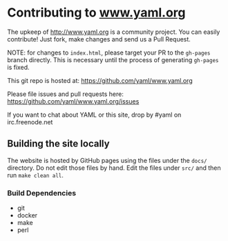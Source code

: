 Contributing to www.yaml.org
============================

The upkeep of http://www.yaml.org is a community project. You can easily
contribute! Just fork, make changes and send us a Pull Request.

NOTE: for changes to `index.html`, please target your PR to the `gh-pages`
branch directly. This is necessary until the process of generating
`gh-pages` is fixed.

This git repo is hosted at: https://github.com/yaml/www.yaml.org

Please file issues and pull requests here:
https://github.com/yaml/www.yaml.org/issues

If you want to chat about YAML or this site, drop by #yaml on irc.freenode.net

## Building the site locally

The website is hosted by GitHub pages using the files under the `docs/`
directory. Do not edit those files by hand. Edit the files under `src/` and
then run `make clean all`.

### Build Dependencies

* git
* docker
* make
* perl
